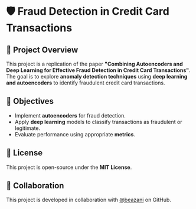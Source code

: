 # 🛡️ Fraud Detection in Credit Card Transactions

## 📌 Project Overview
This project is a replication of the paper **"Combining Autoencoders and Deep Learning for Effective Fraud Detection in Credit Card Transactions"**. The goal is to explore **anomaly detection techniques** using **deep learning and autoencoders** to identify fraudulent credit card transactions.

## 🚀 Objectives
- Implement **autoencoders** for fraud detection.
- Apply **deep learning** models to classify transactions as fraudulent or legitimate.
- Evaluate performance using appropriate **metrics**.

## 📜 License
This project is open-source under the **MIT License**.

## 🤝 Collaboration
This project is developed in collaboration with [@beazani](https://github.com/beazani) on GitHub.
